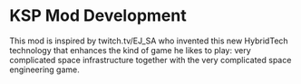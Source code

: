 # KSP Mod Development

This mod is inspired by twitch.tv/EJ_SA who invented this new HybridTech technology that enhances the kind of game he likes to play: very complicated space infrastructure together with the very complicated space engineering game. 
